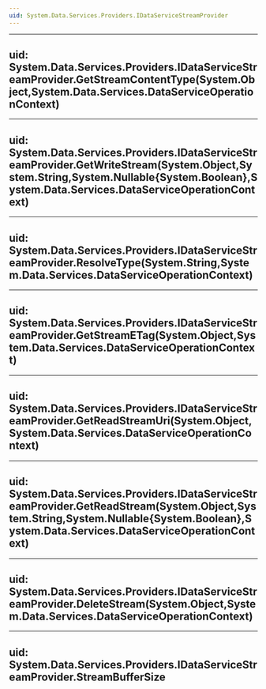 ```yaml
---
uid: System.Data.Services.Providers.IDataServiceStreamProvider
---
```


---
uid: System.Data.Services.Providers.IDataServiceStreamProvider.GetStreamContentType(System.Object,System.Data.Services.DataServiceOperationContext)
---

---
uid: System.Data.Services.Providers.IDataServiceStreamProvider.GetWriteStream(System.Object,System.String,System.Nullable{System.Boolean},System.Data.Services.DataServiceOperationContext)
---

---
uid: System.Data.Services.Providers.IDataServiceStreamProvider.ResolveType(System.String,System.Data.Services.DataServiceOperationContext)
---

---
uid: System.Data.Services.Providers.IDataServiceStreamProvider.GetStreamETag(System.Object,System.Data.Services.DataServiceOperationContext)
---

---
uid: System.Data.Services.Providers.IDataServiceStreamProvider.GetReadStreamUri(System.Object,System.Data.Services.DataServiceOperationContext)
---

---
uid: System.Data.Services.Providers.IDataServiceStreamProvider.GetReadStream(System.Object,System.String,System.Nullable{System.Boolean},System.Data.Services.DataServiceOperationContext)
---

---
uid: System.Data.Services.Providers.IDataServiceStreamProvider.DeleteStream(System.Object,System.Data.Services.DataServiceOperationContext)
---

---
uid: System.Data.Services.Providers.IDataServiceStreamProvider.StreamBufferSize
---
